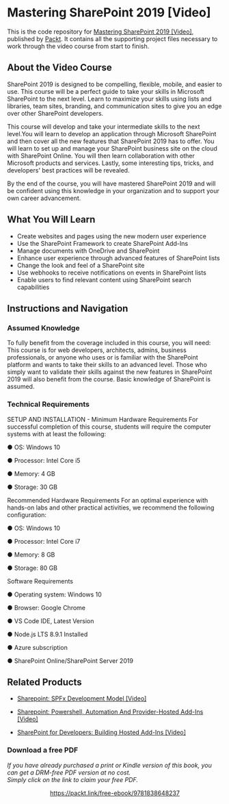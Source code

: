 # Mastering SharePoint 2019 [Video]


This is the code repository for [Mastering SharePoint 2019 [Video]](https://www.packtpub.com/programming/mastering-sharepoint-2019-video), published by [Packt](https://www.packtpub.com/?utm_source=github). It contains all the supporting project files necessary to work through the video course from start to finish.
## About the Video Course

SharePoint 2019 is designed to be compelling, flexible, mobile, and easier to use. This course will be a perfect guide to take your skills in Microsoft SharePoint to the next level. Learn to maximize your skills using lists and libraries, team sites, branding, and communication sites to give you an edge over other SharePoint developers.

This course will develop and take your intermediate skills to the next level.You will learn to develop an application through Microsoft SharePoint and then cover all the new features that SharePoint 2019 has to offer. You will learn to set up and manage your SharePoint business site on the cloud with SharePoint Online. You will then learn collaboration with other Microsoft products and services. Lastly, some interesting tips, tricks, and developers' best practices will be revealed.

By the end of the course, you will have mastered SharePoint 2019 and will be confident using this knowledge in your organization and to support your own career advancement.

<H2>What You Will Learn</H2>
<DIV class=book-info-will-learn-text>
<UL>
<LI>Create websites and pages using the new modern user experience
<LI>Use the SharePoint Framework to create SharePoint Add-Ins
<LI>Manage documents with OneDrive and SharePoint
<LI>Enhance user experience through advanced features of SharePoint lists
<LI>Change the look and feel of a SharePoint site
<LI>Use webhooks to receive notifications on events in SharePoint lists
<LI>Enable users to find relevant content using SharePoint search capabilities </LI></UL></DIV>

## Instructions and Navigation
### Assumed Knowledge
To fully benefit from the coverage included in this course, you will need:<br/>
This course is for web developers, architects, admins, business professionals, or anyone who uses or is familiar with the SharePoint platform and wants to take their skills to an advanced level. Those who simply want to validate their skills against the new features in SharePoint 2019 will also benefit from the course. Basic knowledge of SharePoint is assumed.
### Technical Requirements
SETUP AND INSTALLATION - 
Minimum Hardware Requirements
For successful completion of this course, students will require the computer systems with at least the following:

●        OS: Windows 10

●        Processor: Intel Core i5

●        Memory: 4 GB

●        Storage: 30 GB

Recommended Hardware Requirements
For an optimal experience with hands-on labs and other practical activities, we recommend the following configuration:

●        OS: Windows 10

●        Processor: Intel Core i7

●        Memory: 8 GB

●        Storage: 80 GB

Software Requirements

●        Operating system: Windows 10

●        Browser: Google Chrome

●        VS Code IDE, Latest Version

●        Node.js LTS 8.9.1 Installed

●        Azure subscription

●        SharePoint Online/SharePoint Server 2019





## Related Products
* [Sharepoint: SPFx Development Model [Video]](https://www.packtpub.com/virtualization-and-cloud/sharepoint-spfx-development-model-video)

* [Sharepoint: Powershell, Automation And Provider-Hosted Add-Ins [Video]](https://www.packtpub.com/virtualization-and-cloud/sharepoint-powershell-automation-and-provider-hosted-add-ins-video)

* [SharePoint for Developers: Building Hosted Add-Ins [Video]](https://www.packtpub.com/virtualization-and-cloud/sharepoint-developers-building-hosted-add-ins-video)

### Download a free PDF

 <i>If you have already purchased a print or Kindle version of this book, you can get a DRM-free PDF version at no cost.<br>Simply click on the link to claim your free PDF.</i>
<p align="center"> <a href="https://packt.link/free-ebook/9781838648237">https://packt.link/free-ebook/9781838648237 </a> </p>